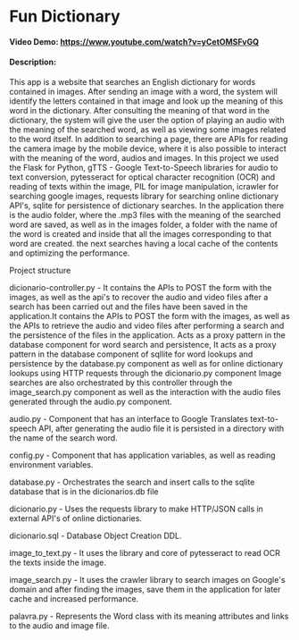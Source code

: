# Fun Dictionary
#### Video Demo:  https://www.youtube.com/watch?v=yCetOMSFvGQ
#### Description:

This app is a website that searches an English dictionary for words contained in images. After sending an image with a word, the system will identify the letters contained in that image and look up the meaning
of this word in the dictionary.
After consulting the meaning of that word in the dictionary, the system will give the user the option of playing an audio with the meaning of the searched word, as well as viewing some images related to the word itself.
In addition to searching a page, there are APIs for reading the camera image by the mobile device, where it is also possible to interact with the meaning of the word, audios and images.
In this project we used the Flask for Python, gTTS - Google Text-to-Speech libraries for audio to text conversion, pytesseract for optical character recognition (OCR) and reading of texts within the image, PIL
for image manipulation, icrawler for searching google images, requests library for searching online dictionary API's, sqlite for persistence of dictionary searches.
In the application there is the audio folder, where the .mp3 files with the meaning of the searched word are saved, as well as in the images folder, a folder with the name of the word is created and inside that all the images corresponding
to that word are created. the next searches having a local cache of the contents and optimizing the performance.

Project structure

dicionario-controller.py - It contains the APIs to POST the form with the images, as well as the api's to recover the audio and video files after a search has been carried out and the files have been saved in the application.It contains the APIs to POST the form with the images, as well as the APIs to retrieve the audio and video files after performing a search and the persistence of the files in the application.
Acts as a proxy pattern in the database component for word search and persistence,
It acts as a proxy pattern in the database component of sqllite for word lookups and persistence by the database.py component as well as for online dictionary lookups using HTTP requests through the dicionario.py component
Image searches are also orchestrated by this controller through the image_search.py component as well as the interaction
with the audio files generated through the audio.py component.

audio.py - Component that has an interface to Google Translates text-to-speech API, after generating the audio file it is persisted in a directory with the name of the search word.

config.py - Component that has application variables, as well as reading environment variables.

database.py - Orchestrates the search and insert calls to the sqlite database that is in the dicionarios.db file

dicionario.py - Uses the requests library to make HTTP/JSON calls in external API's of online dictionaries.

dicionario.sql - Database Object Creation DDL.

image_to_text.py - It uses the library and core of pytesseract to read OCR the texts inside the image.

image_search.py - It uses the crawler library to search images on Google's domain and after finding the images, save them in the application for later cache and increased performance.

palavra.py - Represents the Word class with its meaning attributes and links to the audio and image file.